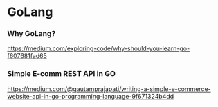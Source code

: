 # GoLang

### Why GoLang?
https://medium.com/exploring-code/why-should-you-learn-go-f607681fad65

### Simple E-comm REST API in GO
https://medium.com/@gautamprajapati/writing-a-simple-e-commerce-website-api-in-go-programming-language-9f671324b4dd
